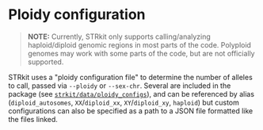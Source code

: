 # Ploidy configuration

> **NOTE:** Currently, STRkit only supports calling/analyzing haploid/diploid genomic regions in most parts of the code.
> Polyploid genomes may work with some parts of the code, but are not officially supported. 

STRkit uses a "ploidy configuration file" to determine the number of alleles to call, passed via `--ploidy` or 
`--sex-chr`. Several are included in the package (see [`strkit/data/ploidy_configs`](../strkit/data/ploidy_configs)),
and can be referenced by alias (`diploid_autosomes`, `XX`/`diploid_xx`, `XY`/`diploid_xy`, `haploid`) but custom 
configurations can also be specified as a path to a JSON file formatted like the files linked.
